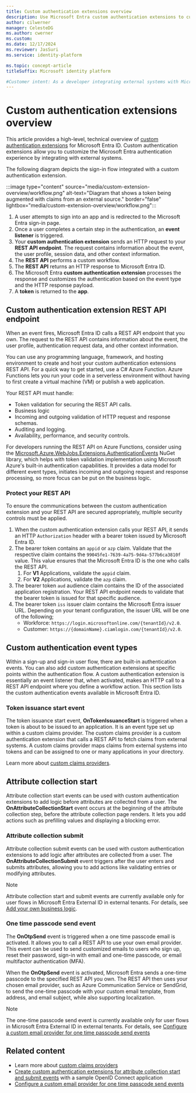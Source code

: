 ```yaml
---
title: Custom authentication extensions overview 
description: Use Microsoft Entra custom authentication extensions to customize your user's sign-in experience by using REST APIs or outbound webhooks.
author: cilwerner
manager: CelesteDG
ms.author: cwerner
ms.custom: 
ms.date: 12/17/2024
ms.reviewer: JasSuri
ms.service: identity-platform

ms.topic: concept-article
titleSuffix: Microsoft identity platform

#Customer intent: As a developer integrating external systems with Microsoft Entra ID, I want to create custom authentication extensions using a REST API, so that I can customize the authentication experience and add business logic based on event types and HTTP response payloads.
---
```


# Custom authentication extensions overview

This article provides a high-level, technical overview of [custom authentication extensions](~/external-id/customers/concept-custom-extensions.md) for Microsoft Entra ID. Custom authentication extensions allow you to customize the Microsoft Entra authentication experience by integrating with external systems.

The following diagram depicts the sign-in flow integrated with a custom authentication extension.

:::image type="content" source="media/custom-extension-overview/workflow.png" alt-text="Diagram that shows a token being augmented with claims from an external source." border="false" lightbox="media/custom-extension-overview/workflow.png":::

1. A user attempts to sign into an app and is redirected to the Microsoft Entra sign-in page.
1. Once a user completes a certain step in the authentication, an **event listener** is triggered.
1. Your **custom authentication extension** sends an HTTP request to your **REST API endpoint**. The request contains information about the event, the user profile, session data, and other context information.
1. The **REST API** performs a custom workflow.
1. The **REST API** returns an HTTP response to Microsoft Entra ID.
1. The Microsoft Entra **custom authentication extension** processes the response and customizes the authentication based on the event type and the HTTP response payload.
1. A **token** is returned to the **app**.

## Custom authentication extension REST API endpoint

When an event fires, Microsoft Entra ID calls a REST API endpoint that you own. The request to the REST API contains information about the event, the user profile, authentication request data, and other context information.

You can use any programming language, framework, and hosting environment to create and host your custom authentication extensions REST API. For a quick way to get started, use a C# Azure Function. Azure Functions lets you run your code in a serverless environment without having to first create a virtual machine (VM) or publish a web application.

Your REST API must handle:

- Token validation for securing the REST API calls.
- Business logic
- Incoming and outgoing validation of HTTP request and response schemas.
- Auditing and logging.
- Availability, performance, and security controls.

For developers running the REST API on Azure Functions, consider using the [Microsoft.Azure.WebJobs.Extensions.AuthenticationEvents](https://github.com/Azure/azure-sdk-for-net/tree/main/sdk/entra/Microsoft.Azure.WebJobs.Extensions.AuthenticationEvents) NuGet library, which helps with token validation implementation using Microsoft Azure's built-in authentication capabilities. It provides a data model for different event types, initiates incoming and outgoing request and response processing, so more focus can be put on the business logic.  

### Protect your REST API

To ensure the communications between the custom authentication extension and your REST API are secured appropriately, multiple security controls must be applied.

1. When the custom authentication extension calls your REST API, it sends an HTTP `Authorization` header with a bearer token issued by Microsoft Entra ID.
1. The bearer token contains an `appid` or `azp` claim. Validate that the respective claim contains the  `99045fe1-7639-4a75-9d4a-577b6ca3810f` value. This value ensures that the Microsoft Entra ID is the one who calls the REST API.
    1. For **V1** Applications, validate the `appid` claim.
    1. For **V2** Applications, validate the `azp` claim.
1. The bearer token `aud` audience claim contains the ID of the associated application registration. Your REST API endpoint needs to validate that the bearer token is issued for that specific audience.
1. The bearer token `iss` issuer claim contains the Microsoft Entra issuer URL. Depending on your tenant configuration, the issuer URL will be one of the following;
    - Workforce: `https://login.microsoftonline.com/{tenantId}/v2.0`.
    - Customer: `https://{domainName}.ciamlogin.com/{tenantId}/v2.0`.

## Custom authentication event types

Within a sign-up and sign-in user flow, there are built-in authentication events. You can also add custom authentication extensions at specific points within the authentication flow. A custom authentication extension is essentially an event listener that, when activated, makes an HTTP call to a REST API endpoint where you define a workflow action. This section lists the custom authentication events available in Microsoft Entra ID.

### Token issuance start event

The token issuance start event, **OnTokenIssuanceStart** is triggered when a token is about to be issued to an application. It is an event type set up within a custom claims provider. The custom claims provider is a custom authentication extension that calls a REST API to fetch claims from external systems. A custom claims provider maps claims from external systems into tokens and can be assigned to one or many applications in your directory.

Learn more about [custom claims providers](custom-claims-provider-overview.md).

## Attribute collection start 

Attribute collection start events can be used with custom authentication extensions to add logic before attributes are collected from a user. The **OnAttributeCollectionStart** event occurs at the beginning of the attribute collection step, before the attribute collection page renders. It lets you add actions such as prefilling values and displaying a blocking error. 

### Attribute collection submit

Attribute collection submit events can be used with custom authentication extensions to add logic after attributes are collected from a user. The **OnAttributeCollectionSubmit** event triggers after the user enters and submits attributes, allowing you to add actions like validating entries or modifying attributes.

> [!NOTE]
> Attribute collection start and submit events are currently available only for user flows in Microsoft Entra External ID in external tenants. For details, see [Add your own business logic](~/external-id/customers/concept-custom-extensions.md).

### One time passcode send event
 
The **OnOtpSend** event is triggered when a one time passcode email is activated. It allows you to call a REST API to use your own email provider. This event can be used to send customized emails to users who sign up, reset their password, sign-in with email and one-time passcode, or email multifactor authentication (MFA).
 
When the **OnOtpSend** event is activated, Microsoft Entra sends a one-time passcode to the specified REST API you own. The REST API then uses your chosen email provider, such as Azure Communication Service or SendGrid, to send the one-time passcode with your custom email template, from address, and email subject, while also supporting localization.
 
> [!NOTE]
> The one-time passcode send event is currently available only for user flows in Microsoft Entra External ID in external tenants. For details, see [Configure a custom email provider for one time passcode send events](./custom-extension-email-otp-get-started.md)

## Related content

- Learn more about [custom claims providers](custom-claims-provider-overview.md)
- [Create custom authentication extensions for attribute collection start and submit events](custom-extension-attribute-collection.md) with a sample OpenID Connect application
- [Configure a custom email provider for one time passcode send events](custom-extension-email-otp-get-started.md)
